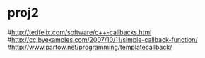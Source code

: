 # proj2
#http://tedfelix.com/software/c++-callbacks.html
#http://cc.byexamples.com/2007/10/11/simple-callback-function/
#http://www.partow.net/programming/templatecallback/
